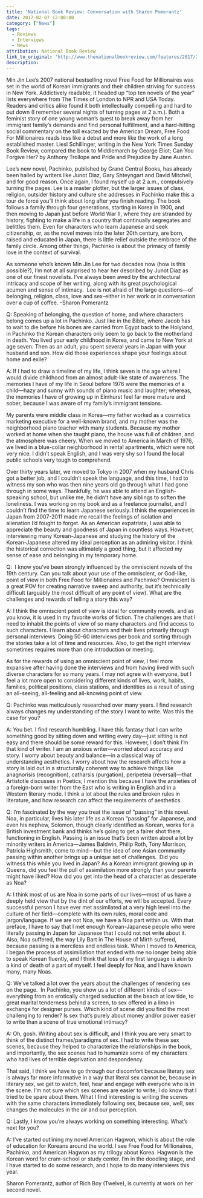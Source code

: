 ```yaml
---
title: 'National Book Review: Conversation with Sharon Pomerantz'
date: 2017-02-07 12:00:00
category: ["News"]
tags:
  - Reviews
  - Interviews
  - News
attribution: National Book Review
link_to_original: 'http://www.thenationalbookreview.com/features/2017/2/7/9se9untx72hhi3y057kb7hckcnwak8'
description:
---
```



Min Jin Lee’s 2007 national bestselling novel Free Food for Millionaires was set in the world of Korean immigrants and their children striving for success in New York. Addictively readable, it headed up “top ten novels of the year” lists everywhere from The Times of London to NPR and USA Today. Readers and critics alike found it both intellectually compelling and hard to put down (I remember several nights of turning pages at 2 a.m.). Both a feminist story of one young woman’s quest to break away from her immigrant family’s demands and find personal fulfillment, and a hard-hitting social commentary on the toll exacted by the American Dream, Free Food For Millionaires reads less like a debut and more like the work of a long established master. Liesl Schillinger, writing in the New York Times Sunday Book Review, compared the book to Middlemarch by George Eliot; Can You Forgive Her? by Anthony Trollope and Pride and Prejudice by Jane Austen.

Lee’s new novel, Pachinko, published by Grand Central Books, has already been hailed by writers like Junot Diaz, Gary Shteyngart and David Mitchell, and for good reason. Once again, I found myself up at 2 a.m., compulsively turning the pages. Lee is a master plotter, but the larger issues of class, religion, outsider history and culture she addresses in Pachinko make this a tour de force you’ll think about long after you finish reading. The book follows a family through four generations, starting in Korea in 1900, and then moving to Japan just before World War II, where they are stranded by history, fighting to make a life in a country that continually segregates and belittles them. Even for characters who learn Japanese and seek citizenship, or, as the novel moves into the later 20th century, are born, raised and educated in Japan, there is little relief outside the embrace of the family circle. Among other things, Pachinko is about the primacy of family love in the context of survival.

As someone who’s known Min Jin Lee for two decades now (how is this possible?), I’m not at all surprised to hear her described by Junot Diaz as one of our finest novelists. I’ve always been awed by the architectural intricacy and scope of her writing, along with its great psychological acumen and sense of intimacy.  Lee is not afraid of the large questions—of belonging, religion, class, love and sex–either in her work or in conversation over a cup of coffee. –Sharon Pomerantz

Q: Speaking of belonging, the question of home, and where characters belong comes up a lot in Pachinko. Just like in the Bible, where Jacob has to wait to die before his bones are carried from Egypt back to the Holyland, in Pachinko the Korean characters only seem to go back to the motherland in death. You lived your early childhood in Korea, and came to New York at age seven. Then as an adult, you spent several years in Japan with your husband and son. How did those experiences shape your feelings about home and exile?

A: If I had to draw a timeline of my life, I think seven is the age where I would divide childhood from an almost adult-like state of awareness. The memories I have of my life in Seoul before 1976 were the memories of a child—hazy and sunny with sounds of piano music and laughter; whereas, the memories I have of growing up in Elmhurst feel far more mature and sober, because I was aware of my family’s immigrant tensions.

My parents were middle class in Korea—my father worked as a cosmetics marketing executive for a well-known brand, and my mother was the neighborhood piano teacher with many students. Because my mother worked at home when she taught piano, the house was full of children, and the atmosphere was cheery. When we moved to America in March of 1976, we lived in a blue-collar neighborhood in rental apartments, which were not very nice. I didn’t speak English, and I was very shy so I found the local public schools very tough to comprehend.

Over thirty years later, we moved to Tokyo in 2007 when my husband Chris got a better job, and I couldn’t speak the language, and this time, I had to witness my son who was then nine years old go through what I had gone through in some ways. Thankfully, he was able to attend an English-speaking school, but unlike me, he didn’t have any siblings to soften the loneliness. I was working on my book and as a freelance journalist, and I couldn’t find the time to learn Japanese seriously. I think the experiences in Japan from 2007-2011 made me recall the feelings of isolation and alienation I’d fought to forget. As an American expatriate, I was able to appreciate the beauty and goodness of Japan in countless ways. However, interviewing many Korean-Japanese and studying the history of the Korean-Japanese altered my ideal perception as an admiring visitor. I think the historical correction was ultimately a good thing, but it affected my sense of ease and belonging in my temporary home.

Q:  I know you’ve been strongly influenced by the omniscient novels of the 19th century. Can you talk about your use of the omniscient, or God-like, point of view in both Free Food for Millionaires and Pachinko? Omniscient is a great POV for creating narrative sweep and authority, but it’s technically difficult (arguably the most difficult of any point of view). What are the challenges and rewards of telling a story this way?

A: I think the omniscient point of view is ideal for community novels, and as you know, it is used in my favorite works of fiction. The challenges are that I need to inhabit the points of view of so many characters and find access to such characters. I learn about characters and their lives primarily through personal interviews. Doing 50-60 interviews per book and sorting through the stories take a lot of time and resources. Also, to get the right interview sometimes requires more than one introduction or meeting.

As for the rewards of using an omniscient point of view, I feel more expansive after having done the interviews and from having lived with such diverse characters for so many years. I may not agree with everyone, but I feel a lot more open to considering different kinds of lives, work, habits, families, political positions, class stations, and identities as a result of using an all-seeing, all-feeling and all-knowing point of view.

Q: Pachinko was meticulously researched over many years. I find research always changes my understanding of the story I want to write. Was this the case for you?

A: You bet. I find research humbling. I have this fantasy that I can write something good by sitting down and writing every day—just sitting is not easy and there should be some reward for this. However, I don’t think I’m that kind of writer. I am an anxious writer—worried about accuracy and story. I worry about beauty and balance—in a classical way of understanding aesthetics. I worry about how the research affects how a story is laid out in a structurally coherent way to achieve things like anagnorisis (recognition), catharsis (purgation), peripeteia (reversal)—that Artistotle discusses in Poetics; I mention this because I have the anxieties of a foreign-born writer from the East who is writing in English and in a Western literary mode. I think a lot about the rules and broken rules in literature, and how research can affect the requirements of aesthetics.

Q: I’m fascinated by the way you treat the issue of “passing” in this novel. Noa, in particular, lives his later life as a Korean “passing” for Japanese, and even his nephew, Solomon, though clearly identified as Korean, works for a British investment bank and thinks he’s going to get a fairer shot there, functioning in English. Passing is an issue that’s been written about a lot by minority writers in America—James Baldwin, Philip Roth, Tony Morrison, Patricia Highsmith, come to mind—but the idea of one Asian community passing within another brings up a unique set of challenges.  Did you witness this while you lived in Japan? As a Korean immigrant growing up in Queens, did you feel the pull of assimilation more strongly than your parents might have liked? How did you get into the head of a character as desperate as Noa?

A: I think most of us are Noa in some parts of our lives—most of us have a deeply held view that by the dint of our efforts, we will be accepted. Every successful person I have ever met assimilated at a very high level into the culture of her field—complete with its own rules, moral code and jargon/language. If we are not Noa, we have a Noa part within us. With that preface, I have to say that I met enough Korean-Japanese people who were literally passing in Japan for Japanese that I could not not write about it. Also, Noa suffered, the way Lily Bart in The House of Mirth suffered, because passing is a merciless and endless task. When I moved to America, I began the process of assimiliation that ended with me no longer being able to speak Korean fluently, and I think that loss of my first language is akin to a kind of death of a part of myself. I feel deeply for Noa, and I have known many, many Noas.

Q: We’ve talked a lot over the years about the challenges of rendering sex on the page.  In Pachinko, you show us a lot of different kinds of sex—everything from an erotically charged seduction at the beach at low tide, to great marital tenderness behind a screen, to sex offered in a limo in exchange for designer purses. Which kind of scene did you find the most challenging to render? Is sex that’s purely about money and/or power easier to write than a scene of true emotional intimacy?

A: Oh, gosh. Writing about sex is difficult, and I think you are very smart to think of the distinct frames/paradigms of sex. I had to write these sex scenes, because they helped to characterize the relationships in the book, and importantly, the sex scenes had to humanize some of my characters who had lives of terrible deprivation and despondency.

That said, I think we have to go through our discomfort because literary sex is always far more informative in a way that literal sex cannot be, because in literary sex, we get to watch, feel, hear and engage with everyone who is in the scene. I’m not sure which sex scenes are easier to write; I do know that I tried to be spare about them. What I find interesting is writing the scenes with the same characters immediately following sex, because sex, well, sex changes the molecules in the air and our perception.

Q: Lastly, I know you’re always working on something interesting. What’s next for you?

A: I’ve started outlining my novel American Hagwon, which is about the role of education for Koreans around the world. I see Free Food for Millionaires, Pachinko, and American Hagwon as my trilogy about Korea. Hagwon is the Korean word for cram-school or study center. I’m in the doodling stage, and I have started to do some research, and I hope to do many interviews this year.

Sharon Pomerantz, author of Rich Boy (Twelve), is currently at work on her second novel.